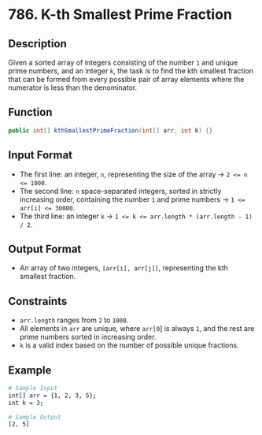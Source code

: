 # 786. K-th Smallest Prime Fraction

## Description

Given a sorted array of integers consisting of the number `1` and unique prime numbers, and an integer `k`, the task is to find the kth smallest fraction that can be formed from every possible pair of array elements where the numerator is less than the denominator.

## Function

```java
public int[] kthSmallestPrimeFraction(int[] arr, int k) {}
```

## Input Format

- The first line: an integer, `n`, representing the size of the array &rarr; `2 <= n <= 1000`.
- The second line: `n` space-separated integers, sorted in strictly increasing order, containing the number `1` and prime numbers &rarr; `1 <= arr[i] <= 30000`.
- The third line: an integer `k` &rarr; `1 <= k <= arr.length * (arr.length - 1) / 2`.

## Output Format

- An array of two integers, `[arr[i], arr[j]]`, representing the kth smallest fraction.

## Constraints

- `arr.length` ranges from `2` to `1000`.
- All elements in `arr` are unique, where `arr[0`] is always `1`, and the rest are prime numbers sorted in increasing order.
- `k` is a valid index based on the number of possible unique fractions.

## Example

```bash
# Sample Input
int[] arr = {1, 2, 3, 5};
int k = 3;

# Sample Output
[2, 5]
```